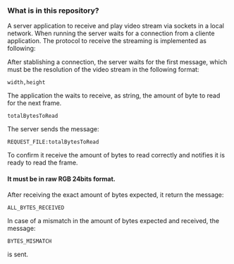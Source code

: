 ### What is in this repository? ###

A server application to receive and play video stream via sockets in a local network. When running the server waits for a connection from a cliente application.
The protocol to receive the streaming is implemented as following:

After stablishing a connection, the server waits for the first message, which must be the resolution of the video stream in the following format:

```
width,height
```

The application the waits to receive, as string, the amount of byte to read for the next frame.

```
totalBytesToRead
```

The server sends the message:

```
REQUEST_FILE:totalBytesToRead
```

To confirm it receive the amount of bytes to read correctly and notifies it is ready to read the frame.
#### It must be in raw RGB 24bits format. #### 

After receiving the exact amount of bytes expected, it return the message:

```
ALL_BYTES_RECEIVED
```

In case of a mismatch in the amount of bytes expected and received, the message:

```
BYTES_MISMATCH
```

is sent.

